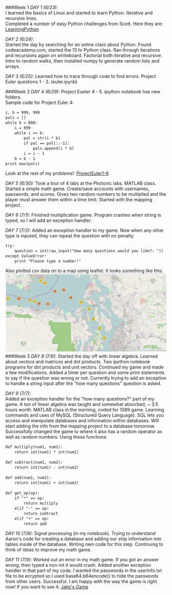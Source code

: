 
###Week 1
*DAY 1 (6/23)*:  
I learned the basics of Linux and started to learn Python.  Iterative and recursive lines.  
Completed a number of easy Python challenges from Scott.  Here they are: [LearningPython](http://127.0.0.1:8888/d7fe7f34-bcd3-4ad9-8e88-d2decf3a2968)

*DAY 2 (6/24)*:  
Started the day by searching for an online class about Python.  Found codeacademy.com, started the 13 hr Python class.  Ran through iterations and recursions again on whiteboard.  Factorial both iterative and recursive.  Intro to random walks, then installed numpy to generate random lists and arrays.

*DAY 3 (6/25)*: 
Learned how to trace through code to find errors. Project Euler questions 1 - 3.  (euler.ipynb)

###Week 2
*DAY 4 (6/29)*: 
Project Eueler 4 - 5.  ipython notebook has new folders.    
Sample code for Project Euler 4:
```
i, b = 999, 999
pals = []
while b > 800:
    i = 999
    while i >= b:   
        pal = str(i * b)    
        if pal == pal[::-1]:
            pals.append(i * b)
        i = i - 1
    b = b - 1
print max(pals)
```
Look at the rest of my problems!:
[ProjectEuler1-6](http://127.0.0.1:8888/65ad8a2f-ffc8-4757-8249-9fa0b7e272d3)

*DAY 5 (6/30)*:
Took a tour of 4 labs at the Photonic labs.  MATLAB class.  Started a simple math game.  Create/save accounts with usernames, passwords, and scores.  Gives two random numbers to be multiplied and the player must answer them within a time limit.  Started with the mapping project.

*DAY 6 (7/1)*:
Finished multiplication game.  Program crashes when string is typed, so I will add an exception handler.

*DAY 7 (7/2)*:
Added an exception handler to my game.  Now when any other type is inputed, they can repeat the question with no penalty.
```
try:
    question = int(raw_input("How many questions would you like?: "))
except ValueError:
    print "Please type a number!"
```
Also plotted csv data on to a map using leaflet.  It looks something like this: ![pic](/mapping/index_cluster_pic.png)
###Week 3
*DAY 8 (7/6)*:
Started the day off with linear algebra.  Learned about vectors and matrices and dot products.  Two ipython notebook programs for dot products and unit vectors.  Continued my game and made a few modifications.  Added a timer per question and some print statements to say if the question was wrong or not.  Currently trying to add an exception to handle a string input after the "how many questions" question is asked.

*DAY 9 (7/7)*:  
Added an exception handler for the "how many questions?" part of my game.  A ton of linear algebra was taught and somewhat absorbed, ~ 3.5 hours worth.  MATLAB class in the morning, coded for 1089 game.  Learning commands and uses of MySQL (Structured Query Language).  SQL lets you access and manipulate databases and information within databases.  Will start adding the info from the mapping project to a database tomorrow. Successfully changed the game to where it also has a random operator as well as random numbers.  Using these functions:
```
def multiply(num1, num2):
    return int(num1) * int(num2)

def subtract(num1, num2):
    return int(num1) - int(num2)

def add(num1, num2):
    return int(num1) + int(num2)

def get_op(op):
    if "*" == op:
        return multiply
    elif "-" == op:
        return subtract
    elif "+" == op:
        return add
```

*DAY 10 (7/8)*:
Signal processing (in my notebook).  Trying to understand Aaron's code for creating a database and adding our ship information into tables inside of the database.  Writing own code for this step.  Continuing to think of ideas to improve my math game.

*DAY 11 (7/9)*:
Worked out an error in my math game.  If you got an answer wrong, then typed a non-int it would crash.  Added another exception handler in that part of my code.  I wanted the passwords in the userInfo.txt file to be ecrypted so I used base64.b64encode() to hide the passwords from other users.  Successful.  I am happy with the way the game is right now! If you want to see it: [Jake's Game](https://github.com/jakewahl/spawar_internship.github.io/blob/master/game/time_game.py)

